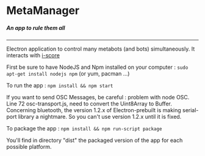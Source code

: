 # MetaManager 
##### An app to rule them all

***

Electron application to control many metabots (and bots) simultaneously. It interacts with [i-score](https://github.com/OSSIA/i-score)

First be sure to have NodeJS and Npm installed on your computer : `sudo apt-get install nodejs npm` (or yum, pacman ...)

To run the app : `npm install && npm start`

If you want to send OSC Messages, be careful : problem with node OSC. Line 72 osc-transport.js, need to convert the Uint8Array to Buffer.
Concerning bluetooth, the version 1.2.x of Electron-prebuilt is making serial-port library a nightmare. So you can't use version 1.2.x until it is fixed.

To package the app : `npm install && npm run-script package`

You'll find in directory "dist" the packaged version of the app for each possible platform.